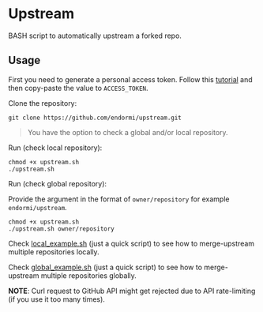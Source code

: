 # Upstream

BASH script to automatically upstream a forked repo.

## Usage

First you need to generate a personal access token. Follow this [tutorial](https://docs.github.com/en/authentication/keeping-your-account-and-data-secure/creating-a-personal-access-token) and then copy-paste the value to `ACCESS_TOKEN`.

Clone the repository:

```
git clone https://github.com/endormi/upstream.git
```

> You have the option to check a global and/or local repository.

Run (check local repository):

```
chmod +x upstream.sh
./upstream.sh
```

Run (check global repository):

Provide the argument in the format of `owner/repository` for example `endormi/upstream`.

```
chmod +x upstream.sh
./upstream.sh owner/repository
```

Check [local_example.sh](https://github.com/endormi/upstream/blob/main/local_example.sh) (just a quick script) to see how to merge-upstream multiple repositories locally.

Check [global_example.sh](https://github.com/endormi/upstream/blob/main/global_example.sh) (just a quick script) to see how to merge-upstream multiple repositories globally.

**NOTE**: Curl request to GitHub API might get rejected due to API rate-limiting (if you use it too many times).
